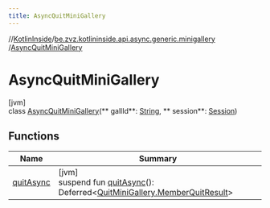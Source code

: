 ```yaml
---
title: AsyncQuitMiniGallery
---
```

//[KotlinInside](../../../index.html)/[be.zvz.kotlininside.api.async.generic.minigallery](../index.html)
/[AsyncQuitMiniGallery](index.html)

# AsyncQuitMiniGallery

[jvm]\
class [AsyncQuitMiniGallery](index.html)(**
gallId**: [String](https://kotlinlang.org/api/latest/jvm/stdlib/kotlin/-string/index.html), **
session**: [Session](../../be.zvz.kotlininside.session/-session/index.html))

## Functions

| Name | Summary |
|---|---|
| [quitAsync](quit-async.html) | [jvm]<br>suspend fun [quitAsync](quit-async.html)(): Deferred<[QuitMiniGallery.MemberQuitResult](../../be.zvz.kotlininside.api.generic.minigallery/-quit-mini-gallery/-member-quit-result/index.html)> |

